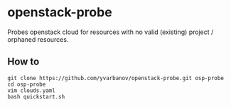 # openstack-probe
Probes openstack cloud for resources with no valid (existing) project / orphaned resources.

## How to
```console
git clone https://github.com/yvarbanov/openstack-probe.git osp-probe
cd osp-probe
vim clouds.yaml
bash quickstart.sh
```
